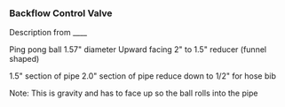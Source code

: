 ### Backflow Control Valve

Description from ____

Ping pong ball 1.57" diameter
Upward facing 2" to 1.5" reducer (funnel shaped)

1.5" section of pipe
2.0" section of pipe
reduce down to 1/2" for hose bib

Note: This is gravity and has to face up so the ball rolls into the pipe

